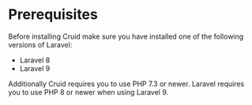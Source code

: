 # Prerequisites

Before installing Cruid make sure you have installed one of the following versions of Laravel:
- Laravel 8
- Laravel 9

Additionally Cruid requires you to use PHP 7.3 or newer. Laravel requires you to use PHP 8 or newer when using Laravel 9.